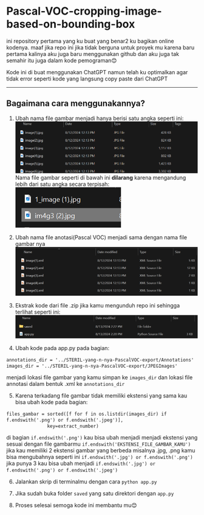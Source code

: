 # Pascal-VOC-cropping-image-based-on-bounding-box
ini repository pertama yang ku buat yang benar2 ku bagikan online kodenya. maaf jika repo ini jika tidak berguna untuk proyek mu karena baru pertama kalinya aku juga baru menggunakan github dan aku juga tak semahir itu juga dalam kode pemograman😊


Kode ini di buat menggunakan ChatGPT namun telah ku optimalkan agar tidak error seperti kode yang langsung copy paste dari ChatGPT



---
## Bagaimana cara menggunakannya?
1. Ubah nama file gambar menjadi hanya berisi satu angka seperti ini:
![image](https://github.com/FikriAnwari/Pascal-VOC-cropping-image-based-on-bounding-box/blob/main/documentations-img/img%201.png)
Nama file gambar seperti di bawah ini **dilarang** karena mengandung lebih dari satu angka secara terpisah:
![image2](https://github.com/FikriAnwari/Pascal-VOC-cropping-image-based-on-bounding-box/blob/main/documentations-img/img%204.png)

2. Ubah nama file anotasi(Pascal VOC) menjadi sama dengan nama file gambar nya
![imagexml](https://github.com/FikriAnwari/Pascal-VOC-cropping-image-based-on-bounding-box/blob/main/documentations-img/img%202.png)

3. Ekstrak kode dari file .zip jika kamu mengunduh repo ini sehingga terlihat seperti ini:
![image3](https://github.com/FikriAnwari/Pascal-VOC-cropping-image-based-on-bounding-box/blob/main/documentations-img/img%203.png)


4. Ubah kode pada app.py pada bagian:
```
annotations_dir = '../STERIL-yang-n-nya-PascalVOC-export/Annotations'
images_dir = '../STERIL-yang-n-nya-PascalVOC-export/JPEGImages'
```
menjadi lokasi file gambar yang kamu simpan ke `images_dir` dan lokasi file annotasi dalam bentuk .xml ke `annotations_dir`

5. Karena terkadang file gambar tidak memiliki ekstensi yang sama kau bisa ubah kode pada bagian:
```
files_gambar = sorted([f for f in os.listdir(images_dir) if f.endswith('.png') or f.endswith('.jpeg')],
               key=extract_number)
```
di bagian `if.endswith('.png')` kau bisa ubah menjadi menjadi ekstensi yang sesuai dengan file gambarmu `if.endswith('EKSTENSI_FILE_GAMBAR_KAMU')` jika kau memiliki 2 ekstensi gambar yang berbeda misalnya .jpg, .png kamu bisa mengubahnya seperti ini `if.endswith('.jpg') or f.endswith('.png')` jika punya 3 kau bisa ubah menjadi `if.endswith('.jpg') or f.endswith('.png') or f.endswith('.jpeg')`

6. Jalankan skrip di terminalmu dengan cara `python app.py`

7. Jika sudah buka folder `saved` yang satu direktori dengan `app.py`

8. Proses selesai semoga kode ini membantu mu😊
